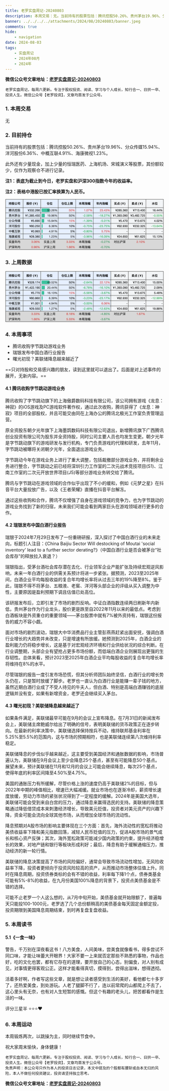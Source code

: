 ```yaml
---
title: 老罗实盘周记-20240803
description: 本周交易：无。当前持有的股票包括：腾讯控股50.26%、贵州茅台19.96%、分众传媒15.94%、洋河股份6.36%、中概互联4.91%、海康微视1.23%。此外还有少量现金，加上少量的恒瑞医药、上海机场、宋城演义等股票，其份额较少，仅作为观察仓不进行记录。
banner: ../../../../attachments/2024/08/20240803/banner.jpeg
comments: true
hide:
    - navigation
date: 2024-08-03
tags:
    - 实盘周记
    - 2024年08月
    - 2024年
---
```


__微信公众号文章地址：[老罗实盘周记-20240803](https://mp.weixin.qq.com/s/vroynoRzZXJenVF77G0stA)__

```
老罗实盘周记，每周六更新。专注于股权投资、阅读、学习与个人成长，知行合一、日拱一卒、投资人生。微信公众号【老罗投资】，文章均首发于公众号。
```

### 1. 本周交易

无

### 2. 目前持仓

当前持有的股票包括：腾讯控股50.26%、贵州茅台19.96%、分众传媒15.94%、洋河股份6.36%、中概互联4.91%、海康微视1.23%。

此外还有少量现金，加上少量的恒瑞医药、上海机场、宋城演义等股票，其份额较少，仅作为观察仓不进行记录。

**注1：表底为截止到今日，老罗实盘和沪深300指数今年的收益率。**

**注2：表格中港股已按汇率换算为人民币。**

![目前持仓](../../../attachments/2024/08/20240803/1.jpg)

### 3. 上周数据

![上周数据](../../../attachments/2024/08/20240803/2.jpg)

### 4. 本周事项

+ 腾讯收购字节跳动游戏业务
+ 瑞银发布中国白酒行业报告
+ 曙光初现？美联储降息越来越近了

==只对持股和交易感兴趣的朋友，读到这里就可以退出了。后面是对上述事件的展开，无新内容。==

#### 4.1 腾讯收购字节跳动游戏业务

腾讯收购了字节跳动旗下的上海傲爵数码科技有限公司，该公司拥有游戏《龙息：神寂》的iOS游戏及PC游戏软件著作权，通过此次收购，腾讯获得了《龙息：神寂》项目的全部股权，并且可能交由同在上海办公的腾讯北极光工作室负责管理运营。

原全资股东朝夕光年旗下上海墨鹍数码科技有限公司退出，新增腾讯旗下广西腾讯创业投资有限公司为股东并全资持股，同时公司主要人员也均发生变更。朝夕光年是字节跳动旗下的游戏研发与发行机构，‌专门负责游戏的代理和研发，‌去年11月，字节跳动被曝将关闭朝夕光年，全面退出游戏业务。

字节跳动今年在游戏业务上进行了重大调整，包括裁撤部分游戏业务，并将剩余业务进行整合，字节跳动之前已经将深圳引力工作室的二次元战术竞技项目(S1)、江南工作室的二次元开放世界项目(J5)等部分游戏业务转交给了腾讯。

腾讯与字节跳动在游戏领域的合作似乎出现了不小的缓和，例如《元梦之星》在抖音平台大量投放广告，以及《王者荣耀》直播在抖音平台解冻。

通过这些收购和合作，腾讯不仅增强了自身在游戏领域的竞争力，也为字节跳动的游戏业务找到了新的归宿，未来我们可能会看到两家巨头在游戏领域进行更多的合作。

#### 4.2 瑞银发布中国白酒行业报告

瑞银于2024年7月29日发布了一份重磅研报，深入探讨了中国白酒行业的未来走向，标题引人注目：《China Baijiu Sector Will destocking of Moutai 'social inventory' lead to a further sector derating?》（中国白酒行业是否会被茅台“社会库存”的释放拉入衰退？）

瑞银指出，受茅台酒社会库存潜在去化、行业领军企业产能扩张及持续宏观逆风影响，未来一年白酒行业的供需关系预计将进一步紧张。据预测，2023至2025年间，白酒企业平均每股收益的复合年均增长率将从过去三年的19%降至8%。鉴于此，瑞银不得不将茅台、五粮液、老窖、洋河等头部企业的评级从买入调整为中性，主要原因是盈利预期下调且估值已处高位。

该研报发布后，立即引发了市场的剧烈反响。中证白酒指数连续两日刷新年内新低，贵州茅台作为行业龙头，股价更是跌至自2022年11月以来的最低点。考虑到白酒板块是外资重仓的重要领域——茅台股票中就有7%被外资持有，瑞银这份报告的威力不容小觑。

面对市场的剧烈波动，瑞银大中华消费品行业主管彭燕燕赶紧出面安抚，强调白酒行业增长的大趋势并未改变，只是增速有所放缓。她预测到2025年，白酒企业的盈利能力仍将稳步增长，这是基于对宏观经济环境和行业供给状况的综合判断。在行业调整期，头部企业有望抢占更多市场份额，而低端白酒企业则展现出更强的生存韧性。总体来看，预计2023至2025年白酒企业平均每股收益的复合年均增长率将维持在8%的水平。

尽管瑞银的报告一度引发市场恐慌，但其分析师团队始终坚信，白酒行业的增长势头仍在，只是暂时放缓了脚步。老罗也一直认为白酒行业是能赚一辈子钱的地方，虽然近期白酒行业成了不受人待见的牛夫人，但白酒、特别是高端白酒赚钱的底层逻辑并没有变，如果有新增资金，老罗还会继续买入茅台。

#### 4.3 曙光初现？美联储降息越来越近了

如果条件满足，美联储最早可能在9月的会议上宣布降息。在7月31日的新闻发布会上，美联储主席鲍威尔给出了明确的信号，表明美联储的货币政策正在逐步转向。在最新的利率决策中，美联储选择保持按兵不动，维持联邦基金利率在5.25%至5.5%的范围内，这与市场的预期相符，也是美联储连续第八次维持利率稳定。

美联储降息的步伐似乎越来越近，这主要受到美国经济和通胀数据的影响，市场普遍认为，美联储在9月会议上至少会降息25个基点，甚至有可能降息50个基点。展望未来，预计美联储在11月和12月的会议上可能会继续降息，每次25个基点，使得年底的利率区间降至4.50%至4.75%。

美国的通胀压力有所缓解，尽管价格上涨的速度仍高于美联储2%的目标，但与2022年中期的峰值相比，增速已大幅减缓。就业市场也在逐渐冷却，薪资增长速度放缓，劳动力市场的紧张状况得到了一定程度的缓解。2024年是美国大选年，美联储可能会受到来自白宫的压力，通过降息来赢得选民的支持。美联储的降息策略通过降低借贷成本来刺激经济增长，导致美元贬值，投资者对美元资产的兴趣下降，资金可能会流向全球其他市场，从而增加全球市场的流动性。

降息预期对A股市场的影响主要体现在三个方面：首先，海外流动性的宽松将推动美债收益率下降和美元指数回落，减轻人民币贬值的压力，促进A股市场的景气成长和核心资产反弹；其次，海外宽松政策可能减少国内政策的约束，提升经济稳增长的效果，对地产链和银行等板块形成利好；最后，降息有助于缓解通缩压力，推动经济的新一轮行情。

美联储的降息决策提高了市场的风险偏好，通常会导致市场流动性增加，无风险收益率下降，投资者更倾向于投资风险较高的资产，从而推动市场整体估值上升。同时在降息周期，投资债券类标的会有不错的收益，利率每下降1个点，债券类基金可能有5%-8%的收益，在九月份美国100%降息的背景下，投资点美债基金是不错的选择。

可能不止老罗一个人这么想的，从7月中旬开始，美债基金就开始限额了，普遍每天只能投100-1000元，老罗选了几个总份额稍高的美债基金每天固定金额定投，投资期限到美国降息周期结束，到时再复盘复盘收益。

### 5. 本周读书

#### 5.1《一食一味》

警告，千万别在深夜看这书！八方美食，人间美味，尝美食就像看书，得多尝试不同口味，才能让味蕾大开眼界！大家不要一上来就否定那些不熟悉的事物，作品也好，吃的文化也罢，都有它存在的道理，要开放自己的心态，别偏食，对人别有成见，对事情更得客观公正。这样才能看得真切，摸得到，尝得出滋味，想得透彻。

活着多好啊，作者写这些文章，就是想让读者感受到生活的美好，看他都七十多岁了，还热爱美食，到处游玩。人老了腿脚不行了，连以前常爬的山都爬上不去了，这心里头有无奈，也有对人生短暂的感慨。但这个有趣的老头儿，把苦都看作是生活的一味。

评分三星半 ⭐️⭐️⭐️❤️

### 6. 本周运动

本周锻炼两次，以跳操为主，同时继续节食中。

祝大家周末愉快，身体健康！

```
老罗实盘周记，每周六更新。专注于股权投资、阅读、学习与个人成长，知行合一、日拱一卒、投资人生。微信公众号【老罗投资】，文章均首发于公众号。
免责声明：本公众号只作为本人的投资日志记录，本文中提及的个股都有腰斩或血本无归的风险，本人不做任何投资建议，投资请坚持独立思考。
```

__微信公众号文章地址：[老罗实盘周记-20240803](https://mp.weixin.qq.com/s/vroynoRzZXJenVF77G0stA)__